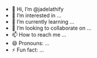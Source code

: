 - 👋 Hi, I’m @jadelathify
- 👀 I’m interested in ...
- 🌱 I’m currently learning ...
- 💞️ I’m looking to collaborate on ...
- 📫 How to reach me ...
- 😄 Pronouns: ...
- ⚡ Fun fact: ...

<!---
jadelathify/jadelathify is a ✨ special ✨ repository because its `README.md` (this file) appears on your GitHub profile.
You can click the Preview link to take a look at your changes.
--->
